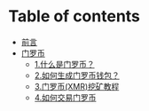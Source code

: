 # Table of contents

* [前言](README.md)
* [门罗币](XMR/README.md)
  * [1.什么是门罗币？](XMR/ABOUT.md)
  * [2.如何生成门罗币钱包？]()
  * [3.门罗币(XMR)挖矿教程]()
  * [4.如何交易门罗币]()